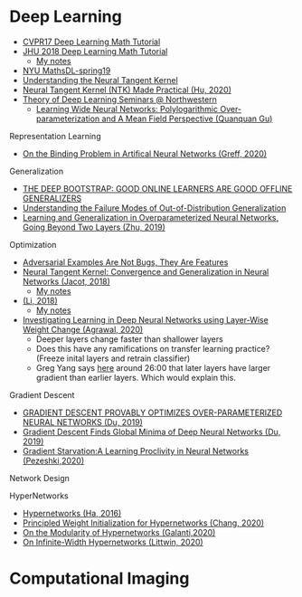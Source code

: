 # Deep Learning

- [CVPR17 Deep Learning Math Tutorial](http://www.vision.jhu.edu/tutorials/CVPR17-Tutorial-Math-Deep-Learning.htm)
- [JHU 2018 Deep Learning Math Tutorial](http://cis.jhu.edu/~rvidal/talks/learning/Tutorial-Math-Deep-Learning-2018.pdf)
  - [My notes](https://www.overleaf.com/read/pcftcvqcsnwh)
- [NYU MathsDL-spring19](https://joanbruna.github.io/MathsDL-spring19/)
- [Understanding the Neural Tangent Kernel](https://rajatvd.github.io/NTK/)
- [Neural Tangent Kernel (NTK) Made Practical (Hu, 2020)](https://ins.sjtu.edu.cn/files/paper/20200722191346_ntk_wei_hu.pdf)
- [Theory of Deep Learning Seminars @ Northwestern](https://www.ideal.northwestern.edu/special-quarters/fall-2020/)
  - [Learning Wide Neural Networks: Polylogarithmic Over-parameterization and A Mean Field Perspective (Quanquan Gu)](https://northwestern.hosted.panopto.com/Panopto/Pages/Viewer.aspx?id=bb143196-05db-4349-8825-ac4d00dcaa4c)

Representation Learning
- [On the Binding Problem in Artifical Neural Networks (Greff, 2020)](https://arxiv.org/pdf/2012.05208.pdf)

Generalization

- [THE DEEP BOOTSTRAP: GOOD ONLINE LEARNERS ARE GOOD OFFLINE GENERALIZERS](https://arxiv.org/pdf/2010.08127.pdf)
- [Understanding the Failure Modes of Out-of-Distribution Generalization](https://arxiv.org/pdf/2010.15775.pdf)
- [Learning and Generalization in Overparameterized Neural Networks, Going Beyond Two Layers (Zhu, 2019)](https://arxiv.org/pdf/1811.04918.pdf)

Optimization
- [Adversarial Examples Are Not Bugs, They Are Features](https://arxiv.org/pdf/1905.02175.pdf)
- [Neural Tangent Kernel: Convergence and Generalization in Neural Networks (Jacot, 2018)](https://arxiv.org/pdf/1806.07572.pdf)
  - [My notes](https://www.overleaf.com/read/jjqbhpjthbyn)
- [(Li, 2018)]()
  - [My notes]()
- [Investigating Learning in Deep Neural Networks
using Layer-Wise Weight Change (Agrawal, 2020)](https://arxiv.org/pdf/2011.06735.pdf)
  - Deeper layers change faster than shallower layers
  - Does this have any ramifications on transfer learning practice? (Freeze inital layers and retrain classifier)
  - Greg Yang says [here](https://www.youtube.com/watch?v=6tA7r7Y5vUM&feature=emb_title) around 26:00 that later layers have larger gradient than earlier layers. Which would explain this.

Gradient Descent
- [GRADIENT DESCENT PROVABLY OPTIMIZES OVER-PARAMETERIZED NEURAL NETWORKS (Du, 2019)](https://arxiv.org/pdf/1810.02054.pdf)
- [Gradient Descent Finds Global Minima of Deep Neural Networks (Du, 2019)](http://proceedings.mlr.press/v97/du19c/du19c.pdf)
- [Gradient Starvation:A Learning Proclivity in Neural Networks (Pezeshki,2020)](https://arxiv.org/pdf/2011.09468v1.pdf)

Network Design


HyperNetworks
- [Hypernetworks (Ha, 2016)](https://arxiv.org/pdf/1609.09106)
- [Principled Weight Initialization for Hypernetworks (Chang, 2020)](https://openreview.net/pdf?id=H1lma24tPB)
- [On the Modularity of Hypernetworks (Galanti,2020)](https://arxiv.org/pdf/2002.10006)
- [On Infinite-Width Hypernetworks (Littwin, 2020)](https://arxiv.org/pdf/2003.12193)


# Computational Imaging



